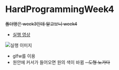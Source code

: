 # HardProgrammingWeek4
~~폴더명은 week3인데 알고보니 week4~~
* [실행 영상](https://youtu.be/YeKea-RD_ck)

![실행 이미지](http://i.imgur.com/9nBh8o3.png)

- glfw를 이용
- 원안에 커서가 들어오면 원의 색이 바뀜
~~- 도형 노가다~~

